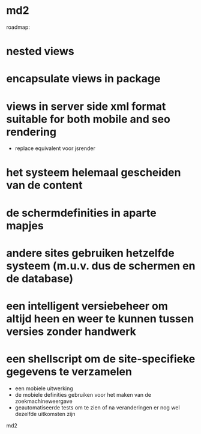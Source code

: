 md2
===

roadmap:

# nested views
# encapsulate views in package
# views in server side xml format suitable for both mobile and seo rendering
- replace equivalent voor jsrender
# het systeem helemaal gescheiden van de content
# de schermdefinities in aparte mapjes
# andere sites gebruiken hetzelfde systeem (m.u.v. dus de schermen en de database)
# een intelligent versiebeheer om altijd heen en weer te kunnen tussen versies zonder handwerk
# een shellscript om de site-specifieke gegevens te verzamelen
- een mobiele uitwerking
- de mobiele definities gebruiken voor het maken van de zoekmachineweergave
- geautomatiseerde tests om te zien of na veranderingen er nog wel dezelfde uitkomsten zijn

md2